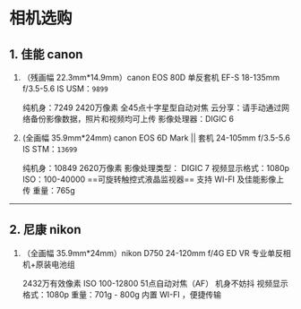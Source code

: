 # 相机选购

## 1. 佳能 canon

1. （残画幅 22.3mm*14.9mm）canon EOS 80D 单反套机 EF-S 18-135mm f/3.5-5.6 IS USM：`9899`

    纯机身：7249
    2420万像素
    全45点十字星型自动对焦
    云分享：请手动通过网络备份影像数据，照片和视频均可上传
    影像处理器：DIGIC 6

2. (全画幅 35.9mm*24mm) canon EOS 6D Mark || 套机 24-105mm f/3.5-5.6 IS STM：`13699`

    纯机身：10849
    2620万像素
    影像处理类型： DIGIC 7
    视频显示格式：1080p
    ISO：100-40000
    ==可旋转触控式液晶监视器==
    支持 WI-FI 及佳能影像上传
    重量：765g

---

## 2. 尼康 nikon

1. （全画幅 35.9mm*24mm）nikon D750 24-120mm f/4G ED VR 专业单反相机+原装电池组

    2432万有效像素
    ISO 100-12800
    51点自动对焦（AF）
    机身不妨抖
    视频显示格式：1080p
    重量：701g - 800g
    内置 WI-FI ，便捷传输